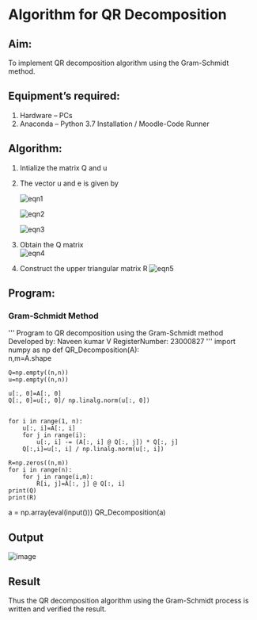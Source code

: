 # Algorithm for QR Decomposition
## Aim:
To implement QR decomposition algorithm using the Gram-Schmidt method.
## Equipment’s required:
1.	Hardware – PCs
2.	Anaconda – Python 3.7 Installation / Moodle-Code Runner
## Algorithm:
1.	Intialize the matrix Q and u
2.	The vector u and e is given by

    ![eqn1](./ex4.jpg)

    ![eqn2](./ex6.jpg)

    ![eqn3](./ex3.jpg)

3.	Obtain the Q matrix   
    ![eqn4](./ex1.jpg)
4.	Construct the upper triangular matrix R
    ![eqn5](./ex2.jpg)



## Program:



### Gram-Schmidt Method
''' 
Program to QR decomposition using the Gram-Schmidt method
Developed by: Naveen kumar V
RegisterNumber: 23000827
'''
import numpy as np
def QR_Decomposition(A):    
    n,m=A.shape
    
    
    Q=np.empty((n,n))
    u=np.empty((n,n))
    
    u[:, 0]=A[:, 0]
    Q[:, 0]=u[:, 0]/ np.linalg.norm(u[:, 0])
    
    
    for i in range(1, n):
        u[:, i]=A[:, i]
        for j in range(i):
            u[:, i] -= (A[:, i] @ Q[:, j]) * Q[:, j]
        Q[:,i]=u[:, i] / np.linalg.norm(u[:, i])
    
    R=np.zeros((n,m))
    for i in range(n):
        for j in range(i,m):
            R[i, j]=A[:, j] @ Q[:, i]
    print(Q)
    print(R)
    
a = np.array(eval(input()))
QR_Decomposition(a)

## Output
![image](https://github.com/Naveenkumarvedarajan/QRdecomposition/assets/147140428/6cd52ddc-32c5-4477-9977-116b16b565f6)


## Result
Thus the QR decomposition algorithm using the Gram-Schmidt process is written and verified the result.

